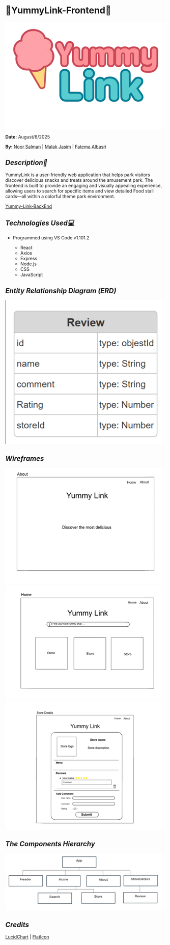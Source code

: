 # 🧁YummyLink-Frontend🍭

![img](images/logo.png)

**Date:** August/6/2025

**By:** [Noor Salman](https://github.com/NOORSALMAN25) | [Malak Jasim](https://github.com/Malak1805) | [Fatema Albasri](https://github.com/fatemaAlbasri) 

## **_Description🌟_**

YummyLink is a user-friendly web application that helps park visitors discover delicious snacks and treats around the amusement park. The frontend is built to provide an engaging and visually appealing experience, allowing users to search for specific items and view detailed Food stall cards—all within a colorful theme park environment.

[Yummy-Link-BackEnd](https://github.com/NOORSALMAN25/Yummy-Link-backend)

## **_Technologies Used💻_**

- Programmed using VS Code v1.101.2

  - React
  - Axios
  - Express
  - Node.js
  - CSS
  - JavaScript

## **_Entity Relationship Diagram (ERD)_**

![img](images/ReviewERD.png)

## **_Wireframes_**

![img](images/About%20Page.png)
![img](images/HomePage.png)
![img](images/StoreDetails.png)

## **_The Components Hierarchy_**

![img](images/components.png)

## **_Credits_**
[LucidChart](https://www.lucidchart.com/pages?gad_campaignid=1484560207&gad_source=1&gbraid=0AAAAADLdSjAG8I3cXQPvTlM989xj1Soph&gclid=CjwKCAjw-svEBhB6EiwAEzSdrsIXlzoG1A821oSkKdzuRL4OjFrrS03AK31VI9URxxts63QNQV6w-hoC2pIQAvD_BwE&km_CPC_AdGroupID=60168114191&km_CPC_CampaignId=1484560207&km_CPC_Country=9218669&km_CPC_Creative=442433234360&km_CPC_Device=c&km_CPC_Keyword=lucidchart&km_CPC_MatchType=e&km_CPC_Network=g&km_CPC_TargetID=kwd-33511936169&utm_campaign=_chart_en_tier3_mixed_search_brand_exact_&utm_medium=cpc&utm_source=google) | [FlatIcon](https://www.flaticon.com/)

